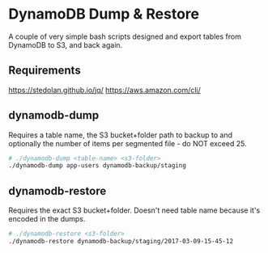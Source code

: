 # DynamoDB Dump & Restore
A couple of very simple bash scripts designed and export tables from DynamoDB to S3, and back again.

## Requirements
https://stedolan.github.io/jq/
https://aws.amazon.com/cli/

## dynamodb-dump
Requires a table name, the S3 bucket+folder path to backup to and optionally the number of items per segmented file - do NOT exceed 25.

``` bash
# ./dynamodb-dump <table-name> <s3-folder>
./dynamodb-dump app-users dynamodb-backup/staging
```

## dynamodb-restore
Requires the exact S3 bucket+folder. Doesn't need table name because it's encoded in the dumps.

``` bash
# ./dynamodb-restore <s3-folder>
./dynamodb-restore dynamodb-backup/staging/2017-03-09-15-45-12
```

